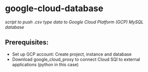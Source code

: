 # google-cloud-database
*script to push .csv type data to Google Cloud Platform (GCP) MySQL database*

## Prerequisites:
* Set up GCP account: Create project, instance and database
* Download google_cloud_proxy to connect Cloud SQl to external applications (python in this case)

